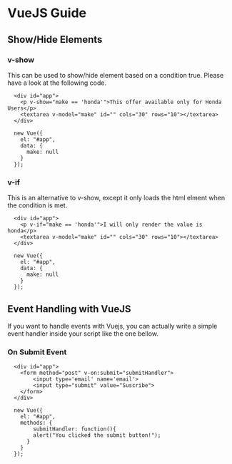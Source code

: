 # VueJS Guide

## Show/Hide Elements
### v-show
This can be used to show/hide element based on a condition true. Please have a look at the following code.
```
  <div id="app">
    <p v-show="make == 'honda'">This offer available only for Honda Users</p>
    <textarea v-model="make" id="" cols="30" rows="10"></textarea>
  </div>
  
  new Vue({
    el: "#app",
    data: {
      make: null
    }
  });
```
### v-if
This is an alternative to v-show, except it only loads the html elment when the condition is met.

```
  <div id="app">
    <p v-if="make == 'honda'">I will only render the value is honda</p>
    <textarea v-model="make" id="" cols="30" rows="10"></textarea>
  </div>
  
  new Vue({
    el: "#app",
    data: {
      make: null
    }
  });
```

## Event Handling with VueJS
If you want to handle events with Vuejs, you can actually write a simple event handler inside your script like the one bellow.

### On Submit Event

```
  <div id="app">
    <form method="post" v-on:submit="submitHandler">
        <input type='email' name='email'>
        <input type="submit" value="Suscribe">
    </form>
  </div>
  
  new Vue({
    el: "#app",
    methods: {
    	submitHandler: function(){
      	alert("You clicked the submit button!");
      }
    }
  });
```
